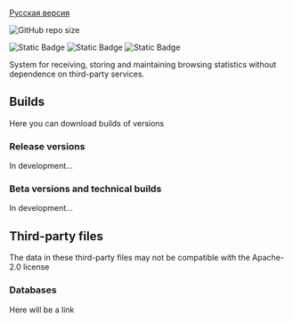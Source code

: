 [Русская версия](README_ru.md)

![GitHub repo size](https://img.shields.io/github/repo-size/Hell13Cat/otaku-media-engine?style=flat-square&label=Size%20repo)

![Static Badge](https://img.shields.io/badge/Release-None-green?style=flat-square) ![Static Badge](https://img.shields.io/badge/Beta-None-yellow?style=flat-square) ![Static Badge](https://img.shields.io/badge/Tech-0.0.1-red?style=flat-square)

System for receiving, storing and maintaining browsing statistics without dependence on third-party services.

## Builds

Here you can download builds of versions

### Release versions

In development...

### Beta versions and technical builds

In development...

## Third-party files

The data in these third-party files may not be compatible with the Apache-2.0 license

### Databases

Here will be a link

